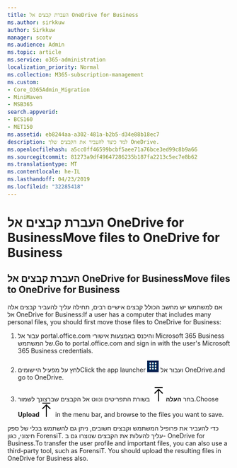 ```yaml
---
title: העברת קבצים אל OneDrive for Business
ms.author: sirkkuw
author: Sirkkuw
manager: scotv
ms.audience: Admin
ms.topic: article
ms.service: o365-administration
localization_priority: Normal
ms.collection: M365-subscription-management
ms.custom:
- Core_O365Admin_Migration
- MiniMaven
- MSB365
search.appverid:
- BCS160
- MET150
ms.assetid: eb8244aa-a302-481a-b2b5-d34e88b18ec7
description: למד כיצד להעביר את הקבצים שלך OneDrive.
ms.openlocfilehash: a5cc0ff46599bcbf5aee71a76bce3ed99c8b9a66
ms.sourcegitcommit: 81273a9df49647286235b187fa2213c5ec7e8b62
ms.translationtype: MT
ms.contentlocale: he-IL
ms.lasthandoff: 04/23/2019
ms.locfileid: "32285418"
---
```

# <a name="move-files-to-onedrive-for-business"></a><span data-ttu-id="2f38c-103">העברת קבצים אל OneDrive for Business</span><span class="sxs-lookup"><span data-stu-id="2f38c-103">Move files to OneDrive for Business</span></span>

## <a name="move-files-to-onedrive-for-business"></a><span data-ttu-id="2f38c-104">העברת קבצים אל OneDrive for Business</span><span class="sxs-lookup"><span data-stu-id="2f38c-104">Move files to OneDrive for Business</span></span>

<span data-ttu-id="2f38c-105">אם למשתמש יש מחשב הכולל קבצים אישיים רבים, תחילה עליך להעביר קבצים אלה אל OneDrive for Business:</span><span class="sxs-lookup"><span data-stu-id="2f38c-105">If a user has a computer that includes many personal files, you should first move those files to OneDrive for Business:</span></span>
  
1. <span data-ttu-id="2f38c-106">עבור אל portal.office.com והיכנס באמצעות אישורי Microsoft 365 Business של המשתמש.</span><span class="sxs-lookup"><span data-stu-id="2f38c-106">Go to portal.office.com and sign in with the user's Microsoft 365 Business credentials.</span></span>
    
2. <span data-ttu-id="2f38c-107">לחץ על מפעיל היישומים</span><span class="sxs-lookup"><span data-stu-id="2f38c-107">Click the app launcher</span></span> ![The app launcher icon in Office 365](media/7502f4ec-3c9a-435d-a7b4-b9cda85189a7.png) <span data-ttu-id="2f38c-109">ועבור אל OneDrive.</span><span class="sxs-lookup"><span data-stu-id="2f38c-109">and go to OneDrive.</span></span> 
    
3. <span data-ttu-id="2f38c-110">בחר **העלה**![Upload](media/d9b963b8-10af-42e2-953d-360301b83d3c.png) בשורת התפריטים ונווט אל הקבצים שברצונך לשמור.</span><span class="sxs-lookup"><span data-stu-id="2f38c-110">Choose **Upload**![Upload](media/d9b963b8-10af-42e2-953d-360301b83d3c.png) in the menu bar, and browse to the files you want to save.</span></span> 
    
<span data-ttu-id="2f38c-p101">כדי להעביר את פרופיל המשתמש וקבצים חשובים, ניתן גם להשתמש בכלי של ספק חיצוני, כגון ForensiT. עליך להעלות את הקבצים שנוצרו גם ב- OneDrive for Business.</span><span class="sxs-lookup"><span data-stu-id="2f38c-p101">To transfer the user profile and important files, you can also use a third-party tool, such as ForensiT. You should upload the resulting files in OneDrive for Business also.</span></span>
  
